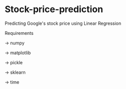 # Stock-price-prediction
Predicting Google's stock price using Linear Regression

Requirements

-> numpy

-> matplotlib

-> pickle

-> sklearn

-> time

